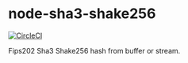 # node-sha3-shake256
[![CircleCI](https://dl.circleci.com/status-badge/img/gh/aellison5505/node-sha3-shake256/tree/main.svg?style=svg)](https://dl.circleci.com/status-badge/redirect/gh/aellison5505/node-falcon/tree/main)

Fips202 Sha3 Shake256 hash from buffer or stream.
